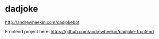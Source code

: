 # dadjoke

http://andrewheekin.com/dadjokebot

Frontend project here: https://github.com/andrewheekin/dadjoke-frontend
